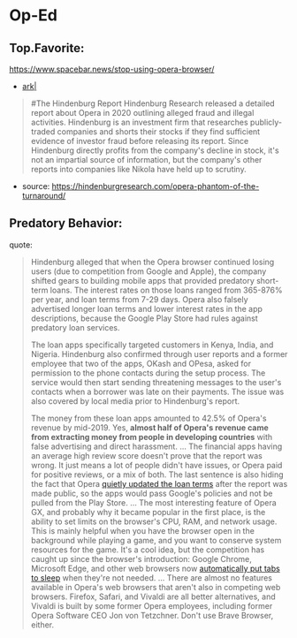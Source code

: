 # Op-Ed
## Top.Favorite:
https://www.spacebar.news/stop-using-opera-browser/
- [ark|](https://web.archive.org/web/*/https://www.spacebar.news/stop-using-opera-browser/)

>#The Hindenburg Report
>Hindenburg Research released a detailed report about Opera in 2020 outlining alleged fraud and illegal activities. Hindenburg is an investment firm that researches publicly-traded companies and shorts their stocks if they find sufficient evidence of investor fraud before releasing its report. Since Hindenburg directly profits from the company's decline in stock, it's not an impartial source of information, but the company's other reports into companies like Nikola have held up to scrutiny.
- source: https://hindenburgresearch.com/opera-phantom-of-the-turnaround/

## Predatory Behavior:
quote:
>Hindenburg alleged that when the Opera browser continued losing users (due to competition from Google and Apple), the company shifted gears to building mobile apps that provided predatory short-term loans. The interest rates on those loans ranged from 365-876% per year, and loan terms from 7-29 days. Opera also falsely advertised longer loan terms and lower interest rates in the app descriptions, because the Google Play Store had rules against predatory loan services.
>
>The loan apps specifically targeted customers in Kenya, India, and Nigeria. Hindenburg also confirmed through user reports and a former employee that two of the apps, OKash and OPesa, asked for permission to the phone contacts during the setup process. The service would then start sending threatening messages to the user's contacts when a borrower was late on their payments. The issue was also covered by local media prior to Hindenburg's report.
>
>The money from these loan apps amounted to 42.5% of Opera's revenue by mid-2019. Yes, **almost half of Opera's revenue came from extracting money from people in developing countries** with false advertising and direct harassment.
...
>The financial apps having an average high review score doesn't prove that the report was wrong. It just means a lot of people didn't have issues, or Opera paid for positive reviews, or a mix of both. The last sentence is also hiding the fact that Opera [quietly updated the loan terms](https://techtrendske.co.ke/2020/01/20/opera-predatory-loan-apps-with-awful-interest-rates-still-existent-on-the-google-play-store/#:~:text=Update%20Jan%2020th%2C%203%3A20%20PM%3A%20Included%20OKash%20Compliance) after the report was made public, so the apps would pass Google's policies and not be pulled from the Play Store.
...
>The most interesting feature of Opera GX, and probably why it became popular in the first place, is the ability to set limits on the browser's CPU, RAM, and network usage. This is mainly helpful when you have the browser open in the background while playing a game, and you want to conserve system resources for the game. It's a cool idea, but the competition has caught up since the browser's introduction: Google Chrome, Microsoft Edge, and other web browsers now [automatically put tabs to sleep](https://blog.google/products/chrome/new-chrome-features-to-save-battery-and-make-browsing-smoother/) when they're not needed.
...
>There are almost no features available in Opera's web browsers that aren't also in competing web browsers. Firefox, Safari, and Vivaldi are all better alternatives, and Vivaldi is built by some former Opera employees, including former Opera Software CEO Jon von Tetzchner. Don't use Brave Browser, either.
